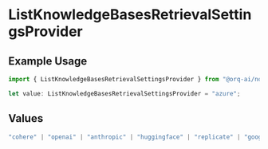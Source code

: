 # ListKnowledgeBasesRetrievalSettingsProvider

## Example Usage

```typescript
import { ListKnowledgeBasesRetrievalSettingsProvider } from "@orq-ai/node/models/operations";

let value: ListKnowledgeBasesRetrievalSettingsProvider = "azure";
```

## Values

```typescript
"cohere" | "openai" | "anthropic" | "huggingface" | "replicate" | "google" | "google-ai" | "azure" | "aws" | "anyscale" | "perplexity" | "groq" | "fal" | "leonardoai" | "nvidia" | "jina" | "togetherai" | "elevenlabs"
```